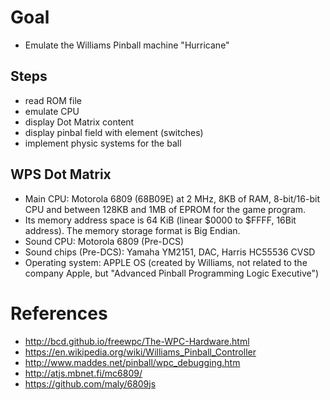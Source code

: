 # Goal

- Emulate the Williams Pinball machine "Hurricane"

## Steps

- read ROM file
- emulate CPU
- display Dot Matrix content
- display pinbal field with element (switches)
- implement physic systems for the ball

## WPS Dot Matrix

- Main CPU: Motorola 6809 (68B09E) at 2 MHz, 8KB of RAM, 8-bit/16-bit CPU and between 128KB and 1MB of EPROM for the game program.
- Its memory address space is 64 KiB (linear $0000 to $FFFF, 16Bit address). The memory storage format is Big Endian.
- Sound CPU: Motorola 6809 (Pre-DCS)
- Sound chips (Pre-DCS): Yamaha YM2151, DAC, Harris HC55536 CVSD
- Operating system: APPLE OS (created by Williams, not related to the company Apple, but "Advanced Pinball Programming Logic Executive")

# References

- http://bcd.github.io/freewpc/The-WPC-Hardware.html
- https://en.wikipedia.org/wiki/Williams_Pinball_Controller
- http://www.maddes.net/pinball/wpc_debugging.htm
- http://atjs.mbnet.fi/mc6809/
- https://github.com/maly/6809js
